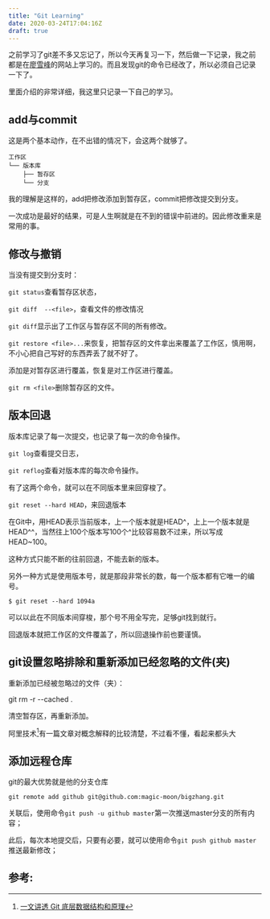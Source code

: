 ```yaml
---
title: "Git Learning"
date: 2020-03-24T17:04:16Z
draft: true
---
```


之前学习了git差不多又忘记了，所以今天再复习一下，然后做一下记录，我之前都是在[廖雪峰](https://www.liaoxuefeng.com/wiki/896043488029600/897889638509536)的网站上学习的。而且发现git的命令已经改了，所以必须自己记录一下了。

里面介绍的非常详细，我这里只记录一下自己的学习。

## add与commit

这是两个基本动作，在不出错的情况下，会这两个就够了。
```
工作区
└── 版本库
    ├── 暂存区
    └── 分支
```
我的理解是这样的，add把修改添加到暂存区，commit把修改提交到分支。


一次成功是最好的结果，可是人生啊就是在不到的错误中前进的。因此修改重来是常用的事。

## 修改与撤销

当没有提交到分支时：

`git status`查看暂存区状态，

`git diff  --<file>`，查看文件的修改情况

`git diff`显示出了工作区与暂存区不同的所有修改。

`git restore <file>...`来恢复，把暂存区的文件拿出来覆盖了工作区，慎用啊，不小心把自己写好的东西弄丢了就不好了。 

添加是对暂存区进行覆盖，恢复是对工作区进行覆盖。

`git rm <file>`删除暂存区的文件。

## 版本回退

版本库记录了每一次提交，也记录了每一次的命令操作。

`git log`查看提交日志，

`git reflog`查看对版本库的每次命令操作。

有了这两个命令，就可以在不同版本里来回穿梭了。

`git reset --hard HEAD`，来回退版本

在Git中，用HEAD表示当前版本，上一个版本就是HEAD^，上上一个版本就是HEAD^^，当然往上100个版本写100个^比较容易数不过来，所以写成HEAD~100。

这种方式只能不断的往前回退，不能去新的版本。

另外一种方式是使用版本号，就是那段非常长的数，每一个版本都有它唯一的编号。
```
$ git reset --hard 1094a
```
可以以此在不同版本间穿梭，那个号不用全写完，足够git找到就行。

回退版本就把工作区的文件覆盖了，所以回退操作前也要谨慎。



## git设置忽略排除和重新添加已经忽略的文件(夹)

重新添加已经被忽略过的文件（夹）：

git rm -r --cached . 

清空暂存区，再重新添加。

阿里技术[^1]有一篇文章对概念解释的比较清楚，不过看不懂，看起来都头大

## 添加远程仓库

git的最大优势就是他的分支仓库
```
git remote add github git@github.com:magic-moon/bigzhang.git
```
关联后，使用命令`git push -u github master`第一次推送master分支的所有内容；

此后，每次本地提交后，只要有必要，就可以使用命令`git push github master`推送最新修改；


## 参考:

[^1]: [一文讲透 Git 底层数据结构和原理](https://zhuanlan.zhihu.com/p/142289703)





